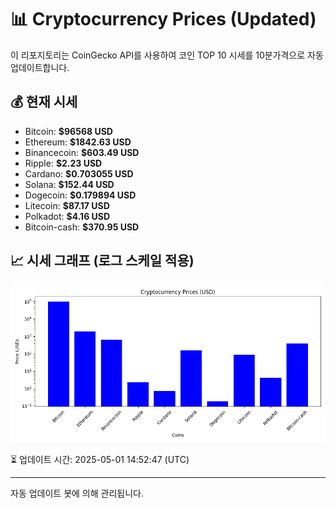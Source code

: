 
# 📊 Cryptocurrency Prices (Updated)

이 리포지토리는 CoinGecko API를 사용하여 코인 TOP 10 시세를 10분가격으로 자동 업데이트합니다.

## 💰 현재 시세
- Bitcoin: **$96568 USD**
- Ethereum: **$1842.63 USD**
- Binancecoin: **$603.49 USD**
- Ripple: **$2.23 USD**
- Cardano: **$0.703055 USD**
- Solana: **$152.44 USD**
- Dogecoin: **$0.179894 USD**
- Litecoin: **$87.17 USD**
- Polkadot: **$4.16 USD**
- Bitcoin-cash: **$370.95 USD**

## 📈 시세 그래프 (로그 스케일 적용)
![Crypto Prices](crypto_prices.png)

⏳ 업데이트 시간: 2025-05-01 14:52:47 (UTC)

---
자동 업데이트 봇에 의해 관리됩니다.
